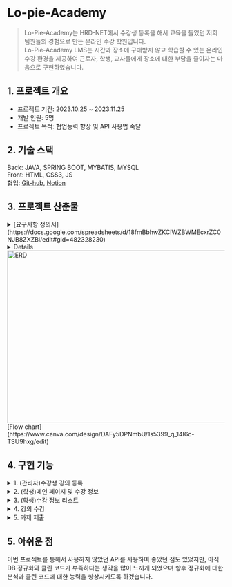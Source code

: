 # Lo-pie-Academy
>Lo-Pie-Academy는 HRD-NET에서 수강생 등록을 해서 교육을 들었던 저희 팀원들의 경험으로 만든 온라인 수강 학원입니다.<br>
Lo-Pie-Academy LMS는 시간과 장소에 구애받지 않고 학습할 수 있는 온라인 수강 환경을 제공하여 근로자, 학생, 교사들에게 장소에 대한 부담을 줄이자는 마음으로 구현하였습니다.

## 1. 프로젝트 개요
* 프로젝트 기간: 2023.10.25 ~ 2023.11.25   
* 개발 인원:  5명
* 프로젝트 목적: 협업능력 향상 및 API 사용법 숙달

## 2. 기술 스택
Back: JAVA, SPRING BOOT, MYBATIS, MYSQL<br>
Front: HTML, CSS3, JS<br>
협업: [Git-hub](https://github.com/Jlostcode/LPuniv), [Notion](https://www.notion.so/Lo-Pie-6af789c9063843fd8fbc2669c6278372)<br>

## 3. 프로젝트 산춘물

<details>
<summary>[요구사항 정의서](https://docs.google.com/spreadsheets/d/18fmBbhwZKClWZBWMEcxrZC0NJB8ZXZBi/edit#gid=482328230)</summary>
<div markdown="1">
<img src="https://github.com/Hong5743/Lo-pie-Academy/assets/136396772/6a74ecb6-8845-4c6e-ac67-eb08af8d02e2" width="600" height="400" alt="요구사항 정의서"/>
</div>
</details>
<details>
 <div markdown="1">
<summary>[ERD](https://www.erdcloud.com/d/87t6dhQJQXXFwyN98)</summary>
  </div>
</details>
<img src="https://github.com/Hong5743/Lo-pie-Academy/assets/136396772/597de8da-0488-4e9b-9eb3-5c8807aef841" width="600" height="400" alt="ERD"/>

<br>
[Flow chart](https://www.canva.com/design/DAFy5DPNmbU/1s5399_q_14I6c-TSU9hxg/edit)
<div markdown="1">

## 4. 구현 기능

<details>
<summary>1. (관리자)수강생 강의 등록</summary><br>
 <img src="https://github.com/Hong5743/Lo-pie-Academy/assets/136396772/133327b0-e66d-4c4d-9e06-fef3072954a6" width="600" height="400" alt="메인 페이지 및 수강 정보"/>

프로젝트의 수강생 명단과 수강 정보를 HRD-NET에서 엑셀 파일로 받는다고 가정을 하고 진행하였기에,<br>
Lo-Pie-Academy에서 진행되는 수강 신청은 관리자만의 기능이 되었습니다.<br>

```
//Controller 코드
 @PostMapping("/stuList")
    public String uploadStu(@RequestParam(value = "stud_no[]") List<Integer> stud_no,
                            @RequestParam(value = "occ_NO[]") List<Integer> occ_NO) {
        System.out.println("stud_no : " + stud_no);
        System.out.println("occ_NO : " + occ_NO);
        for (Integer stu : stud_no) {
            for (Integer integer : occ_NO) {
                StudentLecDto studentLecDto = studentLecService.selectClass(stu, integer);
                System.out.println("studentLecDto========================"+studentLecDto);
                if (studentLecDto == null) {
                    studentLecService.insertClass(stu, integer);
                } else {
                    stud_no = null;
                    occ_NO = null;
                    return "null";
                }
            }
        }
        return "redirect:/stuLec/stuList";
    }
```
처음 리스트 형식으로 체크박스의 값을 받지 않았을 때에는 다중 선택을 하면 오류가 발생하여, 체크박스 선택 시 리스트 형식으로 데이터를 받아와 다중 선택 기능 구현하였습니다.

</details>
<details>
<summary>2. (학생)메인 페이지 및 수강 정보</summary>
<img src="https://github.com/Hong5743/Lo-pie-Academy/assets/136396772/5800f752-38ab-4bb2-976e-5cc31336019e" width="600" height="400" alt="메인 페이지 및 수강 정보"/>
 <br>
 
```
@GetMapping("/lecInfo")
    public String getLecInfo(Model model, HttpSession session) {
        AuthInfo authInfo = (AuthInfo) session.getAttribute("authInfo");
        int stud_no = authInfo.getUser_no();
        List<LecDto> listenLecDtos = lecInfoService.listenLecList(stud_no);
        model.addAttribute("listenLecDtos", listenLecDtos);
        return "minho/listenLec/lecInfo";
    }
```
로그인이 성공하게 되면 세션에 저장되는 사용자 번호를 토대로 DB 에서 해당 수강생이 듣는 강의들을 리스트 형식으로 가져오게 하였습니다.
</details>

<details>
 <summary>3. (학생)수강 정보 리스트</summary>
 <img src="https://github.com/Hong5743/Lo-pie-Academy/assets/136396772/abab3cba-2ffe-41fd-acc0-5b47d0730cfa" width="600" height="400" alt="수강 정보 리스트"/>
 
```
 @GetMapping("/lecList")
    public String getLecList(Model model, @RequestParam("occ_NO") int occ_NO,
                             HttpSession session) {
        List<LecListDto> lectList = lectListService.selectLecList(occ_NO);
        model.addAttribute("lectList", lectList);
        AuthInfo authInfo = (AuthInfo) session.getAttribute("authInfo");
        int stud_no = authInfo.getUser_no();
        int countCcimNo = listenLecDao.countCcimNo(occ_NO);
        int countSchsOcs = listenLecDao.countSchsOcs(stud_no, occ_NO);
        Double stud_pg = (double) ((100/countCcimNo) * countSchsOcs);
        lecVideoService.updateStudPg(stud_pg, stud_no, occ_NO);
        LecDto lecDto = lecVideoService.selectOneClass(stud_no, occ_NO);
        if (lecDto.getStud_pg() >= 80) {
            lecVideoService.updateStudSt(stud_no, occ_NO, stud_pg);
        }
        return "minho/listenLec/lecList";
    }
```
         
이전 수강 정보 페이지에서 수강하러 가기를 클릭 시 이 페이지로 이동하게 되며 챕터 개수와 수강 완료한 강의를 select 하고 백분율을 계산하여 진도율 자동 업데이트합니다, 진도율이 80%가 넘어가 수료 가능이라고 DB에 업데이트가 되도록 하여 학생 스스로도 진도율을 확인할 수 있게 구현하였습니다.
</details>
<details>
 <summary>4. 강의 수강</summary>
 <img src="https://github.com/Hong5743/Lo-pie-Academy/assets/136396772/29c15d46-c1f4-4cd0-9b66-fea511e88e48" width="600" height="400" alt="메인 페이지 및 수강 정보"/>

```
// YouTube API 키
 const apiKey = 'AIzaSyArivYMriACjf4a5097KcqUOJLmAuFi0cw';

// YouTube 동영상 ID
const CCIM_videoID = document.getElementById('board_wrap_videoId').getAttribute('videoId');
console.log(CCIM_videoID);

// 동영상 플레이어 변수
let player;

// 마지막으로 기록된 시간
let schs_fnpo = document.querySelector("#board_wrap_fnpo").getAttribute("schsFnpo");

//영상의 총 재생시간 변수
let schs_endpo = document.querySelector("#board_wrap_endpo").getAttribute("schsEnpo");

let ccim_NO = document.querySelector("#board_wrap_ccim_NO").getAttribute("ccimNo");
let occ_NO = document.querySelector("#board_wrap_occ_NO").getAttribute("occNo");

function onYouTubeIframeAPIReady() {
    player = new YT.Player('youtubeVideo', {
        height: '500',
        width: '850',
        videoId: CCIM_videoID,
        events: {
            'onReady': onPlayerReady,
            'onStateChange': onPlayerStateChange,
            'onPlayerPlaybackRateChange': onPlayerPlaybackRateChange
        }
    });
}

//마지막 재생위치에서로 이동해서 플레이
function onPlayerReady(event) {
    event.target.playVideo(); // 플레이어 재생
    player.seekTo(schs_fnpo); // 마지막으로 이동
    RUN_TM = event.target.getDuration(); //재생시간 총 시간에서 5초를 뺌
    schs_endpo = event.target.getDuration(); // 영상의 총 재생 시간을 가져옴
}

// 일정시간간격 반복할 함수(저장용)
let recordInterval;
let finishInterval;

function onPlayerStateChange(event) {
    if (event.data === YT.PlayerState.PLAYING) {
        if (player.getCurrentTime() < schs_fnpo) {
            clearInterval(recordInterval);
        }

        if (event.target.getCurrentTime() > Number(schs_fnpo) + 1) {
            event.target.seekTo(schs_fnpo);
        }

        if (event.target.getCurrentTime() >= RUN_TM) {
            player.pauseVideo();
            player.seekTo(schs_fnpo);
        }
        if (recordInterval) clearInterval(recordInterval);
        if (finishInterval) clearInterval(finishInterval);

        finishPosition();
        finishInterval = setInterval(finishPosition, 1000);

        //5초마다 MAX_POSI와 현재 시간을 저장한다
        if (player.getCurrentTime() > schs_fnpo) {
            recordInterval = setInterval(updatePosition, 5000);
        }
    }

    //일시정지중에는 반복을 멈춘다
    //일시정지한 시간을 기록한다
    if (event.data === YT.PlayerState.PAUSED) {
        clearInterval(recordInterval);
        clearInterval(finishInterval);
        if (recordInterval >= schs_fnpo + 5) {
            if (event.target.getCurrentTime() <= schs_fnpo + 5) {
                updatePosition();
            }
        }
    }
    if (event.data === YT.PlayerState.ENDED) {
        event.target.seekTo(event.target.getDuration() - 1);
        event.target.pauseVideo();
    }

}

// requestPost 함수 정의, 데이터값을 post로 넘기기
function requestPost(schs_fnpo, schs_endpo) {
    schs_fnpo = Math.floor(player.getCurrentTime());
    schs_endpo = Math.floor(player.getDuration());
    ccim_NO = document.querySelector("#board_wrap_ccim_NO").getAttribute("ccimNo");
    occ_NO = document.querySelector("#board_wrap_occ_NO").getAttribute("occNo");
    //해당하는 서버 엔드포인트 URL
    if (schs_fnpo > document.querySelector("#board_wrap_fnpo").getAttribute("schsFnpo")) {
        const url = `/listenLec/savePo?ccim_NO=${ccim_NO}&occ_NO=${occ_NO}&schs_fnpo=${schs_fnpo}&schs_endpo=${schs_endpo}`;
        const data = {
            schs_fnpo: schs_fnpo,
            schs_endpo: schs_endpo
        }
        fetch(url, {
            method: 'POST',
            headers: {
                'Content-Type': 'application/json' // 데이터 형식 지정
            },
            body: JSON.stringify(data) // 객체를 JSON 문자열로 변환하여 전송
        })
            .then(response => // 특정 URL로 리다이렉트
                window.location.href = "/listenLec/lecList?occ_NO=" + occ_NO // 원하는 URL로 바꿔주세요
            ) // 응답을 JSON 형식으로 파싱
            .then(data => console.log('Watch time successfully sent to the server:', data)) // 처리된 데이터를 콘솔에 출력
            .catch(error => console.error('Error:', error)); // 오류 처리
    } else {
        window.location.href = "/listenLec/lecList?occ_NO=" + occ_NO;
    }
}

//시간기록
function updatePosition() {
    schs_fnpo = Math.floor(player.getCurrentTime());
    schs_endpo = schs_endpo > schs_fnpo ? schs_endpo : schs_fnpo; // 두개 변수 비교해서 참일시, 거짓일시 리턴 값
}

//영상 끝나기 x초전에 정지 (마지막 추천영상 안뜨기 위한 함수)
function finishPosition() {
    if (Math.floor(player.getCurrentTime()) >= RUN_TM) {
        player.pauseVideo();
    }
}

//재생속도가 변경될 때 1을 초과하면 1로 변경 (재생속도 빠른배속은 막는 함수)
function onPlayerPlaybackRateChange(event) {
    if (event.target.getPlaybackRate() > 1) {
        event.target.setPlaybackRate(1);
    }
}
```

유튜브 Iframe API의 'onYouTubeIframeAPIReady' 함수를 사용하여 사용하여 유튜브 영상 ID로 유튜브에 등록한 강의를 불러오게 하는 ‘onReady’ 이벤트와 영상 시간 제어를 돕는 ‘onStateChange’ 이벤트 영상의 배속 제어를 위한 ‘onPlayerPlaybackRateChange’ 이벤트, 3가지 이벤트를 설정하였습니다.
<br>
<br>
onStateChange 함수에서는 5초마다 영상의 재생 시간을 기록하는 함수를 설정하였고 영상을 앞으로 돌려도 저장된 시간으로 되돌아가게 설정하였으며 일시정지를 하였을 시 5초마다 반복되는 기록이 멈추게 되며 일시 정지한 시간이 저장됩니다.
<br>
<br>
수강 종료 버튼을 누르게 되면 requestPost 함수를 실행하여 저장할 데이터를 JavaScript를 통해 controller에 전송 후 영상 총 시간과 영상이 마지막으로 저장된 시간이 DB에 데이터가 업데이트 되게 설정하였습니다. 

```
//재생 시간 저장
    @ResponseBody
    @PostMapping(value = "/savePo", produces =  "application/json")
    public String postSaveFnpo(Model model,HttpSession session, @RequestParam("ccim_NO") int ccim_NO,
                             @RequestParam("occ_NO") int occ_NO, @RequestParam(value = "schs_fnpo") int schs_fnpo,
                             @RequestParam(value = "schs_endpo") int schs_endpo) {
        AuthInfo authInfo = (AuthInfo) session.getAttribute("authInfo");
        int stud_no = authInfo.getUser_no();
        LecVideoDto lecVideoDto = lecVideoService.selectLecVideo(ccim_NO, occ_NO);
        model.addAttribute("lecVideo", lecVideoDto);
        model.addAttribute("ccim_NO", ccim_NO);
        model.addAttribute("occ_NO", occ_NO);
        SchsDto schsDto = lecVideoService.selectSchs(stud_no, occ_NO, ccim_NO);
        System.out.println(schsDto);
        model.addAttribute("schsDto", schsDto);
        if (schsDto != null){
            lecVideoService.updatePo(stud_no, occ_NO, ccim_NO, schs_fnpo, schs_endpo);
            if (schsDto.getSchs_fnpo() >= schsDto.getSchs_endpo() - 5){
                int schs_ocs = 1;
                lecVideoService.updateOcs(stud_no, occ_NO, ccim_NO, schs_ocs);
            }
        }
        return "redirect:/listenLec/lecList?occ_NO="+occ_NO;
    }
```

</details>
<details>
 <summary>5. 과제 제출</summary>
 <img src="https://github.com/Hong5743/Lo-pie-Academy/assets/136396772/964b2a30-fcd9-4d1a-9b97-8aea76554618" width="600" height="400" alt="과제 제출"/>

Spring boot의 내장된 MultipartFile을 이용하여 파일을 첨부하면 저장될 디렉토리 설정해 주었으며 파일이 보여질 이름을 UUID로 설정하였습니다.

```
@Service
public class FileServiceMH {
    @Autowired
    FileDaoMH fileDaoMH;
    
    private static final String path = System.getProperty("user.dir") + "\\src\\main\\resources\\static\\minho\\files\\";//저장될 디렉토리 생성및 설정

    public void insertFile(MultipartFile file, int submit_no) throws IOException {
        if (file != null && !file.isEmpty()) {
            // 파일 처리 로직을 구현합니다.
            // 예를 들어, 파일을 저장하거나 데이터베이스에 연동하는 등의 작업을 수행합니다.
            FileDtoMH fileDtoMH = new FileDtoMH();
            UUID uuid = UUID.randomUUID();
            String fileoriginname = file.getOriginalFilename();
            String filename = uuid + "_" + file.getOriginalFilename();
            int filesize = (int) file.getSize();
            File savefile = new File(path, filename);
            file.transferTo(savefile);//세이브 파일 경로에 저장하라는 명령어

            fileDtoMH.setSubmit_no(submit_no);
            fileDtoMH.setFile_uuid(filename);
            fileDtoMH.setFile_path(path + filename);
            fileDtoMH.setFile_nm(fileoriginname);
            fileDtoMH.setFile_cp(filesize);

            fileDaoMH.insertFile(fileDtoMH);
        }
    }
```

Spring boot MultipartFile을 List 형식으로 받아 다중 파일 첨부가 가능하게 구현하였으며, 과제의 파일을 첨부하지 않는 것을 대비해 파일을 첨부하지 않으면 빈 리스트로 초기화하여 파일을 첨부하지 않아도 과제가 제출되는 로직을 컨트롤러에 사용하였으며 드롭존의 사용을 위해 JavaScript를 사용하였습니다.

```
//Controller
@PostMapping("/send")
    public String postSubmit(@RequestParam(name = "files", required = false) List<MultipartFile> files,
                             @RequestParam("stud_no") int stud_no, @RequestParam("occ_no") int occ_no,
                             @RequestParam("amc_no") int amc_no, @RequestParam("submit_ct") String submit_ct
    ) throws IOException {
        try {
            if (files == null) {
                files = Collections.emptyList();//파일이 전송되지 않은 경우 빈 리스트로 초기화
            }
            SubmitDto submitDto = new SubmitDto();
            submitDto.setStud_no(stud_no);
            submitDto.setOcc_NO(occ_no);
            submitDto.setAmc_no(amc_no);
            submitDto.setSubmit_ct(submit_ct);
            submitService.insertSubmit(submitDto);

            for (MultipartFile file : files) {
                if (!file.isEmpty()) {
                    int submit_no = submitService.selectSubmit();
                    fileServiceMH.insertFile(file, submit_no);
                }
            }
            return "redirect:/amc/amcView?amc_no=" + amc_no;
        } catch (NullPointerException e) {
            return "errorPage";
        }
    }
```

```
Dropzone.autoDiscover = false;


$(document).ready(function () {

    // Dropzone 설정
    var dropzone = new Dropzone("#dropzoneForm", {
        url: "/submit/send",
        method: "post",
        autoProcessQueue: false, // 자동으로 보내기. true : 파일 업로드 되자마자 서버로 요청, false : 서버에는 올라가지 않은 상태.
        paramName: "files",  // 파일 파라미터 이름
        uploadMultiple: true,  // 다중 파일 업로드 활성화
        maxFiles: 5,  // 최대 업로드 파일 수
        maxFilesize: 5,  // 최대 파일 크기 (MB)
        parallelUploads: 5,  // 병렬 업로드 수
        dictDefaultMessage: "파일을 여기에 드래그하세요 또는 클릭하세요. 최대 파일 갯수 : 5개",  // 기본 메시지
        dictRemoveFile: "파일 삭제",  // 파일 삭제 버튼 텍스트
        addRemoveLinks: true,  // 파일 추가/삭제 링크 표시 여부
        dictMaxFilesExceeded: "더 이상 파일을 업로드할 수 없습니다.",  // 최대 파일 개수 초과 시 메시지
        init: function () {
            this.on("maxfilesexceeded", function (file) {
                // 최대 파일 업로드 개수 초과 시 동작
                showAlert("최대 5개까지만 업로드 가능합니다.");
                this.removeFile(file); // 초과된 파일 제거
            });
            this.on("complete", function (file) {
                // 업로드가 완료된 후의 동작
                if (this.getUploadingFiles().length === 0 && this.getQueuedFiles().length === 0) {
                    // 모든 파일 업로드가 완료되었을 때, 추가 동작을 수행하거나 폼 제출 등
                    this.removeAllFiles(); // 모든 파일 제거
                }
            });
        }
    });
// Dropzone의 파일 업로드와 관련된 이벤트 핸들러 등록
    dropzone.on("sending", function (file, xhr, formData) {
        // 파일이 업로드되기 전의 동작
        // 추가적인 데이터를 formData에 추가할 수 있음
        if (!formData.has("occ_no")) {
            formData.append("occ_no", document.getElementsByName("occ_no")[0].value);
        }
        if (!formData.has("stud_no")) {
            formData.append("stud_no", document.getElementsByName("stud_no")[0].value);
        }
        if (!formData.has("amc_no")) {
            formData.append("amc_no", document.getElementsByName("amc_no")[0].value);
        }
        if (!formData.has("submit_ct")) {
            formData.append("submit_ct", document.getElementsByName("submit_ct")[0].value);
        }
        formData.append("files", file);

    });
    dropzone.on("success", function (file, response) {
        // 업로드가 완료된 후의 동작
        // 서버에서 전달받은 응답(response)를 확인하여 추가 동작 수행 가능
        console.log("테스트 확인 입니다.");
        // 폼을 서버에 제출
        $("#insert_form").submit();
        window.location.href = '/amc/amcView' + '?amc_no=' + document.getElementsByName("amc_no")[0].value;
    });
// 기타 Dropzone 이벤트 등록 가능
    $("#insert_form").submit(function (event) {
        event.preventDefault();
        event.stopPropagation();
        dropzone.processQueue(); // Dropzone에 파일 업로드 수행
    });
});

function submitAmfi() {
    let dropzone = Dropzone.forElement("#dropzoneForm");
    let form = document.querySelector('form');

    if (dropzone.getQueuedFiles().length === 0) {
        // 파일이 없는 경우
        Swal.fire({
            title: "파일이 없습니다.",
            text: "등록된 파일이 없습니다. 과제만 등록하시겠습니까?",
            icon: "info",
            showCancelButton: true,
            confirmButtonText: "예",
            cancelButtonText: "아니오"
        }).then((result) => {
            if (result.isConfirmed) {
                // 확인을 눌렀을 때의 동작 (예를 들어, 과제 등록)
                console.log("과제 등록");
                if (checkNullAmc()) {
                    form.submit();
                    // 여기에 추가적인 동작을 추가하십시오.
                }
            } else {
                // 아니오를 눌렀을 때의 동작 (예를 들어, 다른 동작 수행)
                console.log("사용자가 아니오를 선택했습니다.");
            }
        });
    } else {
        // 파일이 있는 경우
        Swal.fire({
            title: "파일이 등록되었습니다.",
            text: "파일이 등록되어 있습니다. 과제 등록하시겠습니까?",
            icon: "info",
            showCancelButton: true,
            confirmButtonText: "예",
            cancelButtonText: "아니오"
        }).then((result) => {
            if (result.isConfirmed) {
                // 확인을 눌렀을 때의 동작 (예를 들어, 과제 등록)
                if (checkNullAmc()) {
                    dropzone.processQueue();
                    // 여기에 추가적인 동작을 추가하십시오.
                }
                console.log("과제 등록");
                // 여기에 추가적인 동작을 추가하십시오.
            } else {
                // 아니오를 눌렀을 때의 동작 (예를 들어, 다른 동작 수행)
                console.log("사용자가 아니오를 선택했습니다.");
            }
        });
    }
}

function showAlert(message) {
    Swal.fire({
        icon: 'warning',
        iconColor: '#12192c',
        title: '알림',
        text: message,
        confirmButtonColor: '#3085d6',
        confirmButtonText: '확인'
    });
}
```

</details>

## 5. 아쉬운 점
이번 프로젝트를 통해서 사용하지 않았던 API를 사용하여 좋았던 점도 있었지만, 아직 DB 정규화와 클린 코드가 부족하다는 생각을 많이 느끼게
되었으며 향후 정규화에 대한 분석과 클린 코드에 대한 능력을 향상시키도록 하겠습니다.
